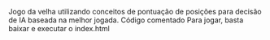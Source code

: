 Jogo da velha utilizando conceitos de pontuação de posições para decisão de IA baseada na melhor jogada.
Código comentado
Para jogar, basta baixar e executar o index.html
